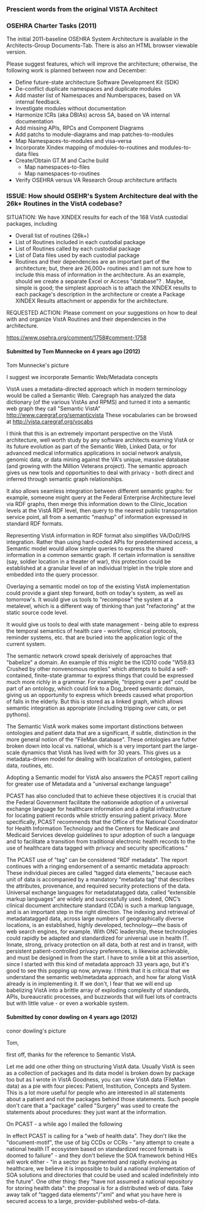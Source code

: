 ### Prescient words from the original VISTA Architect



###  OSEHRA Charter Tasks (2011)

The initial 2011-baseline OSEHRA System Architecture is available in the Architects-Group Documents-Tab. There is also an HTML browser viewable version.

Please suggest features, which will improve the architecture; otherwise, the following work is planned between now and December:

* Define future-state architecture Software Development Kit (SDK)
* De-conflict duplicate namespaces and duplicate modules
* Add master list of Namespaces and Numberspaces, based on VA internal feedback.
* Investigate modules without documentation
* Harmonize ICRs (aka DBIAs) across SA, based on VA internal documentation
* Add missing APIs, RPCs and Component Diagrams
* Add patchs to module-diagrams and map patches-to-modules
* Map Namespaces-to-modules and visa-versa
* Incorporate Xindex mapping of modules-to-routines and modules-to-data files
* Create/Obtain GT.M and Cache build
  * Map namespaces-to-files
  * Map namespaces-to-routines
* Verify OSEHRA versus VA Research Group architecture artifacts


### ISSUE: How should OSEHR's System Architecture deal with the 26k+ Routines in the VistA codebase?

SITUATION: We have XINDEX results for each of the 168 VistA custodial packages, including
* Overall list of routines (26k+)
* List of Routines included in each custodial package
* List of Routines called by each custodial package
* List of Data files used by each custodial package
* Routines and their dependencies are an important part of the architecture; but, there are 26,000+ routines and I am not sure how to include this mass of information in the architecture. As an example, should we create a separate Excel or Access "database"? . Maybe, simple is good; the simplest approach is to attach the XINDEX results to each package's description in the architecture or create a Package XINDEX Results attachment or appendix for the architecture.

REQUESTED ACTION: Please comment on your suggestions on how to deal with and organize VistA Routines and their dependencies in the architecture.


https://www.osehra.org/comment/1758#comment-1758


#### Submitted by Tom Munnecke on 4 years ago (2012)

Tom Munnecke's picture

I suggest we incorporate Semantic Web/Metadata concepts


VistA uses a metadata-directed approach which in modern terminology would be called a Semantic Web.  Caregraph has analyzed the data dictionary (of the various VistAs and RPMS) and turned it into a semantic web graph they call "Semantic VistA" http://www.caregraf.org/semanticvista  These vocabularies can be browsed at http://vista.caregraf.org/vocabs

I think that this is an extremely important perspective on the VistA architecture, well worth study by any software architects examing VistA or its future evolution as part of the Semantic Web, Linked Data, or for advanced medical informatics applications in social network analysis, genomic data, or data mining against the VA's unique, massive database (and growing with the Million Veterans project).  The semantic approach gives us new tools and opportunities to deal with privacy - both direct and inferred through semantic graph relationships.

It also allows seamless integration between different semantic graphs: for example, someone might query at the Federal Enterprise Architecture level via RDF graphs, then merge this information down to the Clinic_location levels at the VistA RDF level, then query to the nearest public transportation service point, all from a semantic "mashup" of information expressed in standard RDF formats.

Representing VistA information in RDF format also simplifies VA/DoD/IHS integration.  Rather than using hard-coded APIs for predetermined access, a Semantic model would allow simple queries to express the shared information in a common semantic graph.  If certain information is sensitive (say, soldier location in a theater of war), this protection could be established at a granular level of an individual triplet in the triple store and embedded into the query processor.

Overlaying a semantic model on top of the existing VistA implementation could provide a giant step forward, both on today's system, as well as tomorrow's.  It would give us tools to "recompose" the system at a metalevel, which is a different way of thinking than just "refactoring" at the static source code level.  

It would give us tools to deal with state management - being able to express the temporal semantics of health care - workflow, clinical protocols, reminder systems, etc. that are buried into the application logic of the current system. 

The semantic network crowd speak derisively of approaches that "babelize" a domain.  An example of this might be the ICD10 code "W59.83 Crushed by other nonvenomous reptiles" which attempts to build a self-contained, finite-state grammar to express things that could be expressed much more richly in a grammar.  For example, "tripping over a pet" could be part of an ontology, which could link to a Dog_breed semantic domain, giving us an opportunity to express which breeds caused what proportion of falls in the elderly.  But this is stored as a linked graph, which allows semantic integration as appropriate (including tripping over cats, or pet pythons).

The Semantic VistA work makes some important distinctions between ontologies and patient data that are a significant, if subtle, distinction in the more general notion of the "FileMan database".  These ontologies are futher broken down into local vs. national, which is a very important part the large-scale dynamics that VistA has lived with for 30 years. This gives us a metadata-driven model for dealing with localization of ontologies, patient data, routines, etc.

Adopting a Semantic model for VistA also answers the PCAST report calling for greater use of Metadata and a "universal exchange language"

 

PCAST has also concluded that to achieve these objectives it is crucial that the Federal Government facilitate the nationwide adoption of a universal exchange language for healthcare information and a digital infrastructure for locating patient records while strictly ensuring patient privacy. More specifically, PCAST recommends that the Office of the National Coordinator for Health Information Technology and the Centers for Medicare and Medicaid Services develop guidelines to spur adoption of such a language and to facilitate a transition from traditional electronic health records to the use of healthcare data tagged with privacy and security specifications."

The PCAST use of "tag" can be considered "RDF metadata".  The report continues with a ringing endorsement of a semantic metadata approach:
These individual pieces are called “tagged data elements,” because each unit of data is accompanied by a mandatory “meta­data tag” that describes the attributes, provenance, and required security protections of the data. Universal exchange languages for metadata­tagged data, called “extensible markup languages” are widely and successfully used. Indeed, ONC’s clinical document architecture standard (CDA) is such a markup language, and is an important step in the right direction. The indexing and retrieval of metadata­tagged data, across large numbers of geographically diverse locations, is an established, highly developed, technology—the basis of web search engines, for example. With ONC leadership, these technologies could rapidly be adapted and standardized for universal use in health IT. Innate, strong, privacy protection on all data, both at rest and in transit, with persistent patient­-controlled privacy preferences, is likewise achievable, and must be designed in from the start.
I have to smile a bit at this assertion, since I started with this kind of metadata approach 33 years ago, but it's good to see this popping up now, anyway. I think that it is critical that we understand the semantic web/metadata approach, and how far along VistA already is in implementing it.  If we don't, I fear that we will end up babelizing VistA into a brittle array of exploding complexity of standards, APIs, bureaucratic processes, and buzzwords that will fuel lots of contracts but with little value - or even a workable system.

 

#### Submitted by conor dowling on 4 years ago (2012)

conor dowling's picture

Tom,

first off, thanks for the reference to Semantic VistA.

Let me add one other thing on structuring VistA data. Usually VistA is seen as a collection of packages and its data model is broken down by package too but as I wrote in VistA Goodness, you can view VistA data (FileMan data) as a pie with four pieces: Patient, Institution, Concepts and System. This is a lot more useful for people who are interested in all statements about a patient and not the packages behind those statements. Such people don't care that a "package" called "Surgery" was used to create the statements about procedures: they just want at the information.  

On PCAST - a while ago I mailed the following

In effect PCAST is calling for a "web of health data". They don't like the "document-motif", the use of big CCDs or CCRs - "any attempt to create a national health IT ecosystem based on standardized record formats is doomed to failure" - and they don't believe the SOA framework behind HIEs will work either - "in a sector as fragmented and rapidly evolving as healthcare, we believe it is impossible to build a national implementation of SOA solutions and directories that could be used and scaled indefinitely into the future". One other thing: they "have not assumed a national repository for storing health data": the proposal  is for a distributed web of data. Take away talk of "tagged data elements"/"xml" and what you have here is secured access to a large, provider-published webs-of-data.


